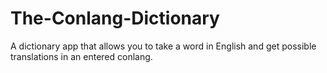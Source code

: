 # The-Conlang-Dictionary
A dictionary app that allows you to take a word in English and get possible translations in an entered conlang.
